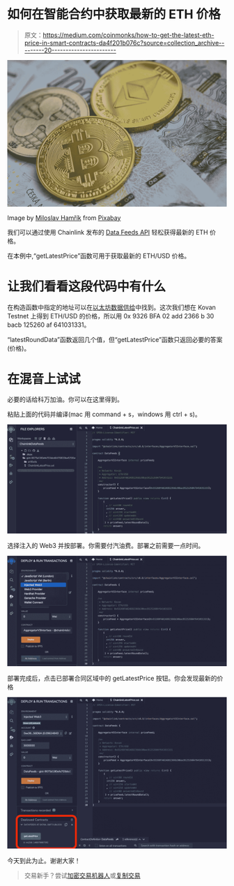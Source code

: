 # 如何在智能合约中获取最新的 ETH 价格

> 原文：<https://medium.com/coinmonks/how-to-get-the-latest-eth-price-in-smart-contracts-da4f201b076c?source=collection_archive---------20----------------------->

![](img/18d254532e1587ea80022af444e5b037.png)

Image by [Miloslav Hamřík](https://pixabay.com/users/vjkombajn-764634/?utm_source=link-attribution&utm_medium=referral&utm_campaign=image&utm_content=3818348) from [Pixabay](https://pixabay.com/?utm_source=link-attribution&utm_medium=referral&utm_campaign=image&utm_content=3818348)

我们可以通过使用 Chainlink 发布的 [Data Feeds API](https://docs.chain.link/docs/price-feeds-api-reference/) 轻松获得最新的 ETH 价格。

在本例中,“getLatestPrice”函数可用于获取最新的 ETH/USD 价格。

# 让我们看看这段代码中有什么

在构造函数中指定的地址可以在[以太坊数据供给](https://docs.chain.link/docs/ethereum-addresses/)中找到。这次我们想在 Kovan Testnet 上得到 ETH/USD 的价格，所以用 0x 9326 BFA 02 add 2366 b 30 bacb 125260 af 641031331。

“latestRoundData”函数返回几个值，但“getLatestPrice”函数只返回必要的答案(价格)。

# 在混音上试试

必要的话给科万加油。你可以在这里得到。

粘贴上面的代码并编译(mac 用 command + s，windows 用 ctrl + s)。

![](img/f5358caf7a2b1496eeb444f9078b5f79.png)

选择注入的 Web3 并按部署。你需要付汽油费。部署之前需要一点时间。

![](img/843305d3eb30d6a5b9c17aa3ba1c1eac.png)

部署完成后，点击已部署合同区域中的 getLatestPrice 按钮。你会发现最新的价格

![](img/c7d408742c3a5c5aa0a291c202b2408d.png)

今天到此为止。谢谢大家！

> 交易新手？尝试[加密交易机器人](/coinmonks/crypto-trading-bot-c2ffce8acb2a)或[复制交易](/coinmonks/top-10-crypto-copy-trading-platforms-for-beginners-d0c37c7d698c)